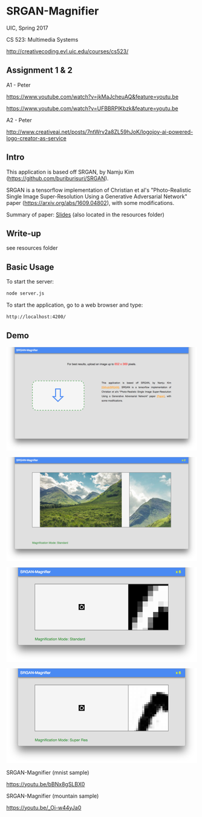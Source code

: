 # SRGAN-Magnifier
UIC, Spring 2017

CS 523: Multimedia Systems

http://creativecoding.evl.uic.edu/courses/cs523/
## Assignment 1 & 2
A1 - Peter

https://www.youtube.com/watch?v=jkMaJcheuAQ&feature=youtu.be

https://www.youtube.com/watch?v=UFBBRPlKbzk&feature=youtu.be

A2 - Peter

http://www.creativeai.net/posts/7ntWrv2a8ZL59hJoK/logojoy-ai-powered-logo-creator-as-service
## Intro
This application is based off SRGAN, by Namju Kim (https://github.com/buriburisuri/SRGAN).

SRGAN is a tensorflow implementation of Christian et al's "Photo-Realistic Single Image Super-Resolution Using a Generative Adversarial Network" paper (https://arxiv.org/abs/1609.04802), with some modifications.

Summary of paper: [Slides](resources/paper_Summary_Slides.pdf) (also located in the resources folder)
## Write-up
see resources folder


## Basic Usage
To start the server:
```bash
node server.js
```

To start the application, go to a web browser and type:
```bash
http://localhost:4200/
```

## Demo
![alt text](screenShots/start.png "start page")

![alt text](screenShots/mountain_standard.png "example of mountain")

![alt text](screenShots/mnist_standard.png "example of mnist standard mode")

![alt text](screenShots/mnist_sr.png "example of mnist super resolution mode")



SRGAN-Magnifier (mnist sample)

https://youtu.be/bBNx8gSLBX0

SRGAN-Magnifier (mountain sample)

https://youtu.be/_Oi-w44yJa0

